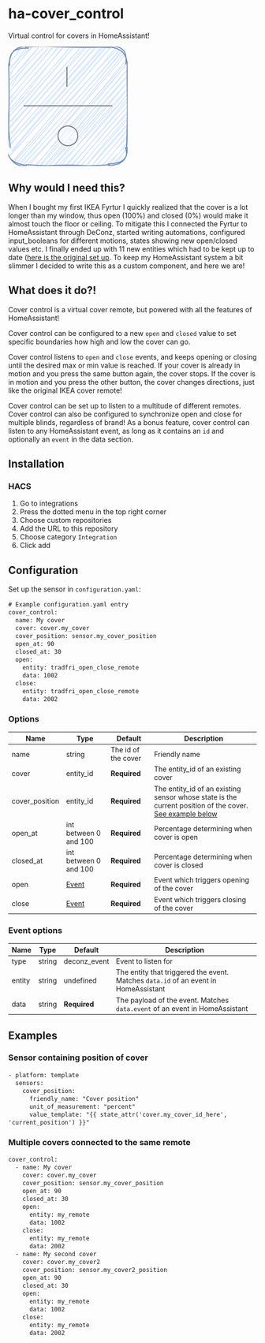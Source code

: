 # ha-cover_control
Virtual control for covers in HomeAssistant!

![Cover control](assets/remote.svg)

## Why would I need this?
When I bought my first IKEA Fyrtur I quickly realized that the cover is a lot longer than my window, thus open (100%) and closed (0%) would make it almost touch the floor or ceiling. To mitigate this I connected the Fyrtur to HomeAssistant through DeConz, started writing automations, configured input_booleans for different motions, states showing new open/closed values etc. I finally ended up with 11 new entities which had to be kept up to date ([here is the original set up](Cover-control-in-native-HA.md). To keep my HomeAssistant system a bit slimmer I decided to write this as a custom component, and here we are!

## What does it do?!
Cover control is a virtual cover remote, but powered with all the features of HomeAssistant!

Cover control can be configured to a new `open` and `closed` value to set specific boundaries how high and low the cover can go.

Cover control listens to `open` and `close` events, and keeps opening or closing until the desired max or min value is reached. If your cover is already in motion and you press the same button again, the cover stops. If the cover is in motion and you press the other button, the cover changes directions, just like the original IKEA cover remote!

Cover control can be set up to listen to a multitude of different remotes. Cover control can also be configured to synchronize open and close for multiple blinds, regardless of brand! As a bonus feature, cover control can listen to any HomeAssistant event, as long as it contains an `id` and optionally an `event` in the data section.

## Installation

### HACS
1. Go to integrations
2. Press the dotted menu in the top right corner
3. Choose custom repositories
4. Add the URL to this repository
5. Choose category `Integration`
6. Click add


## Configuration
Set up the sensor in `configuration.yaml`:
~~~~
# Example configuration.yaml entry
cover_control:
  name: My cover
  cover: cover.my_cover
  cover_position: sensor.my_cover_position
  open_at: 90
  closed_at: 30
  open:
    entity: tradfri_open_close_remote
    data: 1002
  close:
    entity: tradfri_open_close_remote
    data: 2002
~~~~


### Options
| Name           | Type                    | Default             | Description
| ----           | ----                    | -------             | -----------
| name           | string                  | The id of the cover | Friendly name
| cover          | entity_id               | **Required**        | The entity_id of an existing cover
| cover_position | entity_id               | **Required**        | The entity_id of an existing sensor whose state is the current position of the cover. [See example below](#sensor-containing-position-of-cover)
| open_at        | int between 0 and 100   | **Required**        | Percentage determining when cover is open
| closed_at      | int between 0 and 100   | **Required**        | Percentage determining when cover is closed
| open           | [Event](#event-options) | **Required**        | Event which triggers opening of the cover
| close          | [Event](#event-options) | **Required**        | Event which triggers closing of the cover


### Event options
| Name   | Type   | Default      | Description
| ----   | ----   | -------      | -----------
| type   | string | deconz_event | Event to listen for
| entity | string | undefined    | The entity that triggered the event. Matches `data.id` of an event in HomeAssistant
| data   | string | **Required** | The payload of the event. Matches `data.event` of an event in HomeAssistant


## Examples

### Sensor containing position of cover
~~~
- platform: template
  sensors:
    cover_position:
      friendly_name: "Cover position"
      unit_of_measurement: "percent"
      value_template: "{{ state_attr('cover.my_cover_id_here', 'current_position') }}"
~~~

### Multiple covers connected to the same remote
~~~
cover_control:
  - name: My cover
    cover: cover.my_cover
    cover_position: sensor.my_cover_position
    open_at: 90
    closed_at: 30
    open:
      entity: my_remote
      data: 1002
    close:
      entity: my_remote
      data: 2002
  - name: My second cover
    cover: cover.my_cover2
    cover_position: sensor.my_cover2_position
    open_at: 90
    closed_at: 30
    open:
      entity: my_remote
      data: 1002
    close:
      entity: my_remote
      data: 2002
~~~
